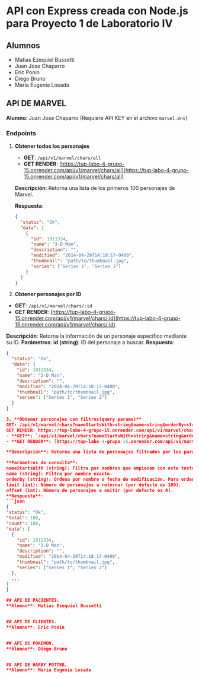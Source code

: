 # API con Express creada con Node.js para Proyecto 1 de Laboratorio IV

## Alumnos
- Matias Ezequiel Bussetti
- Juan Jose Chaparro
- Eric Ponin
- Diego Bruno
- Maria Eugenia Losada

## API DE MARVEL
**Alumno**: Juan Jose Chaparro (Requiere API KEY en el archivo `marvel.env`)

### Endpoints

1. **Obtener todos los personajes**
   - **GET**: `/api/v1/marvel/chars/all`
   - **GET RENDER**: [https://tup-labo-4-grupo-15.onrender.com/api/v1/marvel/chars/all](https://tup-labo-4-grupo-15.onrender.com/api/v1/marvel/chars/all)

   **Descripción**: Retorna una lista de los primeros 100 personajes de Marvel.

   **Respuesta**:
   ```json
   {
     "status": "Ok",
     "data": [
       {
         "id": 1011334,
         "name": "3-D Man",
         "description": "",
         "modified": "2014-04-29T14:18:17-0400",
         "thumbnail": "path/to/thumbnail.jpg",
         "series": ["Series 1", "Series 2"]
       }
     ]
   }

2. **Obtener personajes por ID**
  - **GET**: `/api/v1/marvel/chars/:id`
  - **GET RENDER**: [https://tup-labo-4-grupo-15.onrender.com/api/v1/marvel/chars/:id](https://tup-labo-4-grupo-15.onrender.com/api/v1/marvel/chars/:id)

  **Descripción**: Retorna la información de un personaje específico mediante su ID.
  **Parámetros**:
  **id (string)**: ID del personaje a buscar.
  **Respuesta**:
  ```json
  {
    "status": "Ok",
    "data": {
      "id": 1011334,
      "name": "3-D Man",
      "description": "",
      "modified": "2014-04-29T14:18:17-0400",
      "thumbnail": "path/to/thumbnail.jpg",
      "series": ["Series 1", "Series 2"]
    }
  }

3. **Obtener personajes con filtros(query params)**
GET: /api/v1/marvel/chars?nameStartsWith=string&name=string&orderBy=string&limit=int&offset=int
GET RENDER: https://tup-labo-4-grupo-15.onrender.com/api/v1/marvel/chars?nameStartsWith=string&name=string&orderBy=string&limit=int&offset=int
  - **GET**: `/api/v1/marvel/chars?nameStartsWith=string&name=string&orderBy=string&limit=int&offset=int`
  - **GET RENDER**: [https://tup-labo-4-grupo-15.onrender.com/api/v1/marvel/chars?nameStartsWith=string&name=string&orderBy=string&limit=int&offset=int](https://tup-labo-4-grupo-15.onrender.com/api/v1/marvel/chars?nameStartsWith=string&name=string&orderBy=string&limit=int&offset=int)

**Descripción**: Retorna una lista de personajes filtrados por los parámetros especificados.

**Parámetros de consulta**:
nameStartsWith (string): Filtra por nombres que empiezan con este texto.
name (string): Filtra por nombre exacto.
orderBy (string): Ordena por nombre o fecha de modificación. Para orden descendente, agrega un - antes del campo.
limit (int): Número de personajes a retornar (por defecto es 100).
offset (int): Número de personajes a omitir (por defecto es 0).
**Respuesta**:
```json
{
  "status": "Ok",
  "total": 100,
  "count": 100,
  "data": [
    {
      "id": 1011334,
      "name": "3-D Man",
      "description": "",
      "modified": "2014-04-29T14:18:17-0400",
      "thumbnail": "path/to/thumbnail.jpg",
      "series": ["Series 1", "Series 2"]
    },
    ...
  ]
}

## API DE PACIENTES. 
**Alumno**: Matias Ezequiel Bussetti


## API DE CLIENTES. 
**Alumno**: Eric Ponin


## API DE POKEMON. 
**Alumno**: Diego Bruno


## API DE HARRY POTTER. 
**Alumno**: Maria Eugenia Losada


